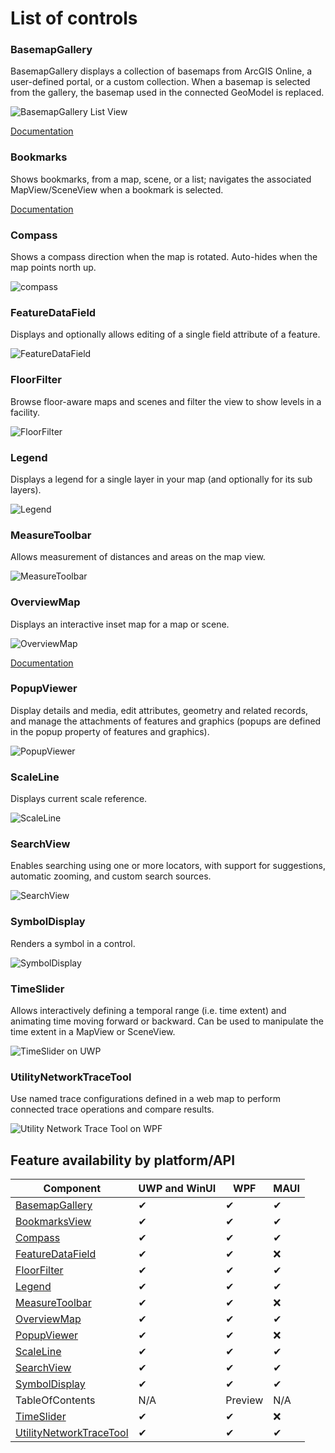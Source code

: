 # List of controls

### BasemapGallery

BasemapGallery displays a collection of basemaps from ArcGIS Online, a user-defined portal, or a custom collection. When a basemap is selected from the gallery, the basemap used in the connected GeoModel is replaced.

![BasemapGallery List View](https://user-images.githubusercontent.com/29742178/124198151-f2dc6380-da84-11eb-8e78-4e705d14c33d.png)

[Documentation](basemap-gallery.md)

### Bookmarks
Shows bookmarks, from a map, scene, or a list; navigates the associated MapView/SceneView when a bookmark is selected.

[Documentation](bookmarks-view.md)


### Compass
Shows a compass direction when the map is rotated. Auto-hides when the map points north up.

![compass](https://user-images.githubusercontent.com/1378165/73389839-d9c8f500-4289-11ea-923c-18232489b3e0.png)


### FeatureDataField

Displays and optionally allows editing of a single field attribute of a feature.

![FeatureDataField](https://user-images.githubusercontent.com/1378165/73389879-ebaa9800-4289-11ea-8e4e-de153a6a371a.png)

### FloorFilter

Browse floor-aware maps and scenes and filter the view to show levels in a facility.

![FloorFilter](https://user-images.githubusercontent.com/29742178/158746908-71a39e28-596f-44b6-9230-e2a04bdaeb9e.png)

### Legend

Displays a legend for a single layer in your map (and optionally for its sub layers).

![Legend](https://user-images.githubusercontent.com/1378165/73389924-011fc200-428a-11ea-91bf-4ea1c2bf6683.png)


### MeasureToolbar

Allows measurement of distances and areas on the map view.

![MeasureToolbar](https://user-images.githubusercontent.com/1378165/73389958-0f6dde00-428a-11ea-8c78-7192d49ea605.png)

### OverviewMap

Displays an interactive inset map for a map or scene.

![OverviewMap](https://user-images.githubusercontent.com/29742178/121975740-34f07000-cd37-11eb-9162-462925cb3fe7.png)

[Documentation](overview-map.md)

### PopupViewer

Display details and media, edit attributes, geometry and related records, and manage the attachments of features and graphics (popups are defined in the popup property of features and graphics).

![PopupViewer](https://user-images.githubusercontent.com/1378165/73389991-1e549080-428a-11ea-81f3-b2f9c29f61ad.png)


### ScaleLine

Displays current scale reference.

![ScaleLine](https://user-images.githubusercontent.com/1378165/73390077-3debb900-428a-11ea-8b2f-dfd4914a637e.png)

### SearchView

Enables searching using one or more locators, with support for suggestions, automatic zooming, and custom search sources.

![SearchView](https://user-images.githubusercontent.com/29742178/142301018-4bbeb0f2-3021-49a7-b5ec-f642c5700bd0.png)

### SymbolDisplay

Renders a symbol in a control.

![SymbolDisplay](https://user-images.githubusercontent.com/1378165/73390051-31676080-428a-11ea-9feb-afb5d2aa6385.png)


### TimeSlider

Allows interactively defining a temporal range (i.e. time extent) and animating time moving forward or backward.  Can be used to manipulate the time extent in a MapView or SceneView.

![TimeSlider on UWP](https://user-images.githubusercontent.com/29742178/147712751-6d6db182-3e72-4dfc-ba23-3fbe97b1f934.png)

### UtilityNetworkTraceTool

Use named trace configurations defined in a web map to perform connected trace operations and compare results.

![Utility Network Trace Tool on WPF](https://user-images.githubusercontent.com/29742178/173907265-73cd3a39-c836-433e-baf0-4c60f921ba86.png) 

## Feature availability by platform/API

|Component |UWP and WinUI |WPF  |MAUI |
|---|---|---|---|
|[BasemapGallery](basemap-gallery.md) | ✔ | ✔ |  ✔ |
|[BookmarksView](bookmarks-view.md)   | ✔ | ✔ | ✔ |
|[Compass](compass.md)   | ✔ | ✔ | ✔ |
|[FeatureDataField](feature-data-field.md)   | ✔ | ✔ | ❌ |
|[FloorFilter](floor-filter.md) | ✔  | ✔ | ✔ |
|[Legend](legend.md)   | ✔ | ✔ | ✔ |
|[MeasureToolbar](measure-toolbar.md)   | ✔ | ✔ | ❌ |
|[OverviewMap](overview-map.md) | ✔ | ✔ | ✔ |
|[PopupViewer](popup-viewer.md) | ✔ | ✔ | ❌ |
|[ScaleLine](scale-line.md)   | ✔ | ✔ | ✔ |
|[SearchView](search-view.md) | ✔ | ✔ | ✔ |
|[SymbolDisplay](symbol-display.md)   | ✔ | ✔ | ✔ |
|TableOfContents   | N/A | Preview | N/A  |
|[TimeSlider](time-slider.md)   | ✔ | ✔ | ❌ |
|[UtilityNetworkTraceTool](un-trace.md) | ✔ | ✔ | ✔ |

